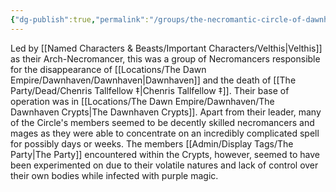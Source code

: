 ```yaml
---
{"dg-publish":true,"permalink":"/groups/the-necromantic-circle-of-dawnhaven/","noteIcon":"","created":"2024-11-26T17:09:54.245+00:00","updated":"2024-12-13T17:46:11.427+00:00"}
---
```


Led by [[Named Characters & Beasts/Important Characters/Velthis\|Velthis]] as their Arch-Necromancer, this was a group of Necromancers responsible for the disappearance of [[Locations/The Dawn Empire/Dawnhaven/Dawnhaven\|Dawnhaven]] and the death of [[The Party/Dead/Chenris Tallfellow ‡\|Chenris Tallfellow ‡]]. Their base of operation was in [[Locations/The Dawn Empire/Dawnhaven/The Dawnhaven Crypts\|The Dawnhaven Crypts]]. Apart from their leader, many of the Circle's members seemed to be decently skilled necromancers and mages as they were able to concentrate on an incredibly complicated spell for possibly days or weeks. The members [[Admin/Display Tags/The Party\|The Party]] encountered within the Crypts, however, seemed to have been experimented on due to their volatile natures and lack of control over their own bodies while infected with purple magic.